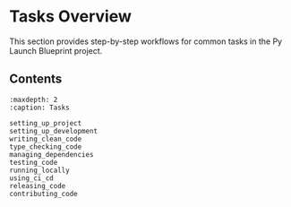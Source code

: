 # Tasks Overview

This section provides step-by-step workflows for common tasks in the Py Launch Blueprint project.

## Contents

```{toctree}
:maxdepth: 2
:caption: Tasks

setting_up_project
setting_up_development
writing_clean_code
type_checking_code
managing_dependencies
testing_code
running_locally
using_ci_cd
releasing_code
contributing_code
```
